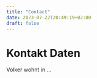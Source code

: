 ```yaml
---
title: "Contact"
date: 2023-07-22T20:49:19+02:00
draft: false
---
```


# Kontakt Daten

Volker wohnt in ...
